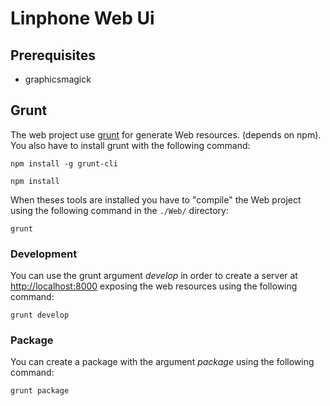 Linphone Web Ui
===============

Prerequisites
-------------

* graphicsmagick


Grunt 
-----

The web project use [grunt](http://gruntjs.com/) for generate Web resources.
(depends on npm). You also have to install grunt with the
following command:

	npm install -g grunt-cli

    npm install

When theses tools are installed you have to "compile" the Web project using
the following command in the `./Web/` directory:

    grunt


### Development
You can use the grunt argument *develop* in order to create a server at
[http://localhost:8000](http://localhost:8000) exposing the web resources
using the following command:

    grunt develop


### Package
You can create a package with the argument *package* using the following
command:

    grunt package

